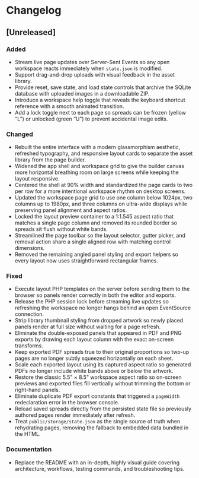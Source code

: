 # Changelog

## [Unreleased]
### Added
- Stream live page updates over Server-Sent Events so any open workspace reacts immediately when `state.json` is modified.
- Support drag-and-drop uploads with visual feedback in the asset library.
- Provide reset, save state, and load state controls that archive the SQLite database with uploaded images in a downloadable ZIP.
- Introduce a workspace help toggle that reveals the keyboard shortcut reference with a smooth animated transition.
- Add a lock toggle next to each page so spreads can be frozen (yellow “L”) or unlocked (green “U”) to prevent accidental image edits.

### Changed
- Rebuilt the entire interface with a modern glassmorphism aesthetic, refreshed typography, and responsive layout cards to separate the asset library from the page builder.
- Widened the app shell and workspace grid to give the builder canvas more horizontal breathing room on large screens while keeping the layout responsive.
- Centered the shell at 90% width and standardized the page cards to two per row for a more intentional workspace rhythm on desktop screens.
- Updated the workspace page grid to use one column below 1024px, two columns up to 1980px, and three columns on ultra-wide displays while preserving panel alignment and aspect ratios.
- Locked the layout preview container to a 1:1.545 aspect ratio that matches a single page column and removed its rounded border so spreads sit flush without white bands.
- Streamlined the page toolbar so the layout selector, gutter picker, and removal action share a single aligned row with matching control dimensions.
- Removed the remaining angled panel styling and export helpers so every layout now uses straightforward rectangular frames.

### Fixed
- Execute layout PHP templates on the server before sending them to the browser so panels render correctly in both the editor and exports.
- Release the PHP session lock before streaming live updates so refreshing the workspace no longer hangs behind an open EventSource connection.
- Strip library thumbnail styling from dropped artwork so newly placed panels render at full size without waiting for a page refresh.
- Eliminate the double-exposed panels that appeared in PDF and PNG exports by drawing each layout column with the exact on-screen transforms.
- Keep exported PDF spreads true to their original proportions so two-up pages are no longer subtly squeezed horizontally on each sheet.
- Scale each exported layout using its captured aspect ratio so generated PDFs no longer include white bands above or below the artwork.
- Restore the classic 5.5" × 8.5" workspace aspect ratio so on-screen previews and exported files fill vertically without trimming the bottom or right-hand panels.
- Eliminate duplicate PDF export constants that triggered a `pageWidth` redeclaration error in the browser console.
- Reload saved spreads directly from the persisted state file so previously authored pages render immediately after refresh.
- Treat `public/storage/state.json` as the single source of truth when rehydrating pages, removing the fallback to embedded data bundled in the HTML.

### Documentation
- Replace the README with an in-depth, highly visual guide covering architecture, workflows, testing commands, and troubleshooting tips.
